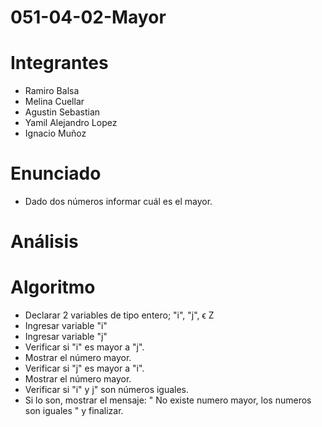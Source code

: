 # 051-04-02-Mayor

# Integrantes
* Ramiro Balsa
* Melina Cuellar
* Agustin Sebastian
* Yamil Alejandro Lopez
* Ignacio Muñoz

# Enunciado
* Dado dos números informar cuál es el mayor.

# Análisis








# Algoritmo
* Declarar 2 variables de tipo entero; "i", "j", ϵ Z
* Ingresar variable "i"
* Ingresar variable "j"
* Verificar si "i" es mayor a "j".
* Mostrar el número mayor.
* Verificar si "j" es mayor a "i". 
* Mostrar el número mayor.
* Verificar si "i" y j" son números iguales.
* Si lo son, mostrar el mensaje: " No existe numero mayor, los numeros son iguales " y finalizar.








